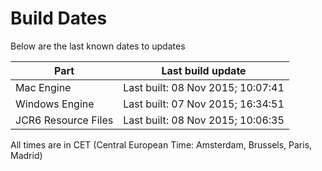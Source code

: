 # Build Dates

Below are the last known dates to updates

Part | Last build update
-----|-----
Mac Engine | Last built: 08 Nov 2015; 10:07:41
Windows Engine | Last built: 07 Nov 2015; 16:34:51
JCR6 Resource Files | Last built: 08 Nov 2015; 10:06:35
All times are in CET (Central European Time: Amsterdam, Brussels, Paris, Madrid)



